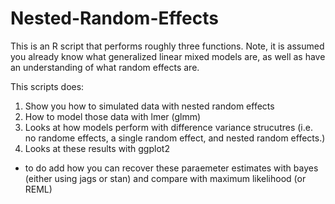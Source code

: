 # Nested-Random-Effects
This is an R script that performs roughly three functions. Note,
it is assumed you already know what generalized linear mixed models are,
as well as have an understanding of what random effects are.

This scripts does:

1) Show you how to simulated data with nested random effects 
2) How to model those data with lmer (glmm)
3) Looks at how models perform with difference variance strucutres (i.e. no randome effects,
a single random effect, and nested random effects.)
4) Looks at these results with ggplot2

- to do
add how you can recover these paraemeter estimates with
bayes (either using jags or stan) and compare with maximum likelihood (or REML)
